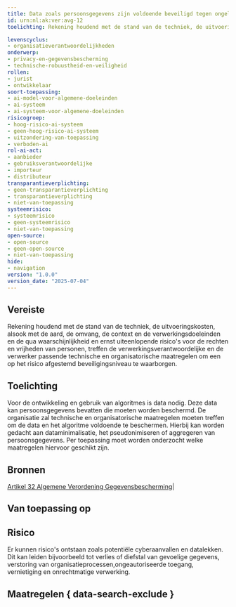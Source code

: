 ```yaml
---
title: Data zoals persoonsgegevens zijn voldoende beveiligd tegen ongelukken en cyberaanvallen
id: urn:nl:ak:ver:avg-12
toelichting: Rekening houdend met de stand van de techniek, de uitvoeringskosten, alsook met de aard, de omvang, de context en de verwerkingsdoeleinden en de qua waarschijnlijkheid en ernst uiteenlopende risico's voor de rechten en vrijheden van personen, treffen de verwerkingsverantwoordelijke en de verwerker passende technische en organisatorische maatregelen om een op het risico afgestemd beveiligingsniveau te waarborgen.

levenscyclus:
- organisatieverantwoordelijkheden
onderwerp:
- privacy-en-gegevensbescherming
- technische-robuustheid-en-veiligheid
rollen:
- jurist
- ontwikkelaar
soort-toepassing:
- ai-model-voor-algemene-doeleinden
- ai-systeem
- ai-systeem-voor-algemene-doeleinden
risicogroep:
- hoog-risico-ai-systeem
- geen-hoog-risico-ai-systeem
- uitzondering-van-toepassing
- verboden-ai
rol-ai-act:
- aanbieder
- gebruiksverantwoordelijke
- importeur
- distributeur
transparantieverplichting:
- geen-transparantieverplichting
- transparantieverplichting
- niet-van-toepassing
systeemrisico:
- systeemrisico
- geen-systeemrisico
- niet-van-toepassing
open-source:
- open-source
- geen-open-source
- niet-van-toepassing
hide:
- navigation
version: "1.0.0"
version_date: "2025-07-04"
---
```


<!-- tags -->

## Vereiste
Rekening houdend met de stand van de techniek, de uitvoeringskosten, alsook met de aard, de omvang, de context en de verwerkingsdoeleinden en de qua waarschijnlijkheid en ernst uiteenlopende risico's voor de rechten en vrijheden van personen, treffen de verwerkingsverantwoordelijke en de verwerker passende technische en organisatorische maatregelen om een op het risico afgestemd beveiligingsniveau te waarborgen.

## Toelichting

Voor de ontwikkeling en gebruik van algoritmes is data nodig.
Deze data kan persoonsgegevens bevatten die moeten worden beschermd.
De organisatie zal technische en organisatorische maatregelen moeten treffen om de data en het algoritme voldoende te beschermen.
Hierbij kan worden gedacht aan dataminimalisatie, het pseudonimiseren of aggregeren van persoonsgegevens.
Per toepassing moet worden onderzocht welke maatregelen hiervoor geschikt zijn.

## Bronnen
[Artikel 32 Algemene Verordening Gegevensbescherming](https://eur-lex.europa.eu/legal-content/NL/TXT/?uri=CELEX:32016R0679)|

## Van toepassing op
<!-- tags-ai-act -->


## Risico
Er kunnen risico's ontstaan zoals potentiële cyberaanvallen en datalekken.
Dit kan leiden bijvoorbeeld tot verlies of diefstal van gevoelige gegevens, verstoring van organisatieprocessen,ongeautoriseerde toegang, vernietiging en onrechtmatige verwerking.


## Maatregelen { data-search-exclude }

<!-- list_maatregelen vereiste/avg-12-beveiliging-van-verwerking no-search no-onderwerp no-rol no-levenscyclus -->
